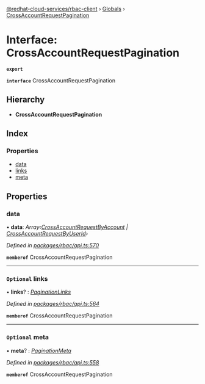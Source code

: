 [@redhat-cloud-services/rbac-client](../README.md) › [Globals](../globals.md) › [CrossAccountRequestPagination](crossaccountrequestpagination.md)

# Interface: CrossAccountRequestPagination

**`export`** 

**`interface`** CrossAccountRequestPagination

## Hierarchy

* **CrossAccountRequestPagination**

## Index

### Properties

* [data](crossaccountrequestpagination.md#data)
* [links](crossaccountrequestpagination.md#optional-links)
* [meta](crossaccountrequestpagination.md#optional-meta)

## Properties

###  data

• **data**: *Array‹[CrossAccountRequestByAccount](crossaccountrequestbyaccount.md) | [CrossAccountRequestByUserId](crossaccountrequestbyuserid.md)›*

*Defined in [packages/rbac/api.ts:570](https://github.com/RedHatInsights/javascript-clients/blob/master/packages/rbac/api.ts#L570)*

**`memberof`** CrossAccountRequestPagination

___

### `Optional` links

• **links**? : *[PaginationLinks](paginationlinks.md)*

*Defined in [packages/rbac/api.ts:564](https://github.com/RedHatInsights/javascript-clients/blob/master/packages/rbac/api.ts#L564)*

**`memberof`** CrossAccountRequestPagination

___

### `Optional` meta

• **meta**? : *[PaginationMeta](paginationmeta.md)*

*Defined in [packages/rbac/api.ts:558](https://github.com/RedHatInsights/javascript-clients/blob/master/packages/rbac/api.ts#L558)*

**`memberof`** CrossAccountRequestPagination
